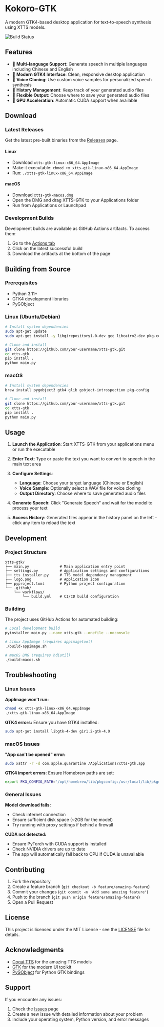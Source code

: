 # Kokoro-GTK

A modern GTK4-based desktop application for text-to-speech synthesis using XTTS models.

![Build Status](https://github.com/your-username/xtts-gtk/workflows/Build%20and%20Release/badge.svg)

## Features

- 🎤 **Multi-language Support**: Generate speech in multiple languages including Chinese and English
- 🎨 **Modern GTK4 Interface**: Clean, responsive desktop application
- 🎵 **Voice Cloning**: Use custom voice samples for personalized speech synthesis
- 💾 **History Management**: Keep track of your generated audio files
- 📁 **Flexible Output**: Choose where to save your generated audio files
- 🚀 **GPU Acceleration**: Automatic CUDA support when available

## Download

### Latest Releases

Get the latest pre-built binaries from the [Releases](https://github.com/your-username/xtts-gtk/releases) page.

#### Linux
- Download `xtts-gtk-linux-x86_64.AppImage`
- Make it executable: `chmod +x xtts-gtk-linux-x86_64.AppImage`
- Run: `./xtts-gtk-linux-x86_64.AppImage`

#### macOS
- Download `xtts-gtk-macos.dmg`
- Open the DMG and drag XTTS-GTK to your Applications folder
- Run from Applications or Launchpad

### Development Builds

Development builds are available as GitHub Actions artifacts. To access them:
1. Go to the [Actions tab](https://github.com/your-username/xtts-gtk/actions)
2. Click on the latest successful build
3. Download the artifacts at the bottom of the page

## Building from Source

### Prerequisites

- Python 3.11+
- GTK4 development libraries
- PyGObject

### Linux (Ubuntu/Debian)

```bash
# Install system dependencies
sudo apt-get update
sudo apt-get install -y libgirepository1.0-dev gcc libcairo2-dev pkg-config python3-dev gir1.2-gtk-4.0 libgtk-4-dev libglib2.0-dev gobject-introspection

# Clone and install
git clone https://github.com/your-username/xtts-gtk.git
cd xtts-gtk
pip install .
python main.py
```

### macOS

```bash
# Install system dependencies
brew install pygobject3 gtk4 glib gobject-introspection pkg-config

# Clone and install
git clone https://github.com/your-username/xtts-gtk.git
cd xtts-gtk
pip install .
python main.py
```

## Usage

1. **Launch the Application**: Start XTTS-GTK from your applications menu or run the executable

2. **Enter Text**: Type or paste the text you want to convert to speech in the main text area

3. **Configure Settings**:
   - **Language**: Choose your target language (Chinese or English)
   - **Voice Sample**: Optionally select a WAV file for voice cloning
   - **Output Directory**: Choose where to save generated audio files

4. **Generate Speech**: Click "Generate Speech" and wait for the model to process your text

5. **Access History**: Generated files appear in the history panel on the left - click any item to reload the text

## Development

### Project Structure

```
xtts-gtk/
├── main.py              # Main application entry point
├── settings.py          # Application settings and configurations
├── tts_installer.py     # TTS model dependency management
├── logo.png             # Application icon
├── pyproject.toml       # Python project configuration
└── .github/
    └── workflows/
        └── build.yml    # CI/CD build configuration
```

### Building

The project uses GitHub Actions for automated building:

```bash
# Local development build
pyinstaller main.py --name xtts-gtk --onefile --noconsole

# Linux AppImage (requires appimagetool)
./build-appimage.sh

# macOS DMG (requires hdiutil)
./build-macos.sh
```

## Troubleshooting

### Linux Issues

**AppImage won't run:**
```bash
chmod +x xtts-gtk-linux-x86_64.AppImage
./xtts-gtk-linux-x86_64.AppImage
```

**GTK4 errors:**
Ensure you have GTK4 installed:
```bash
sudo apt-get install libgtk-4-dev gir1.2-gtk-4.0
```

### macOS Issues

**"App can't be opened" error:**
```bash
sudo xattr -r -d com.apple.quarantine /Applications/xtts-gtk.app
```

**GTK4 import errors:**
Ensure Homebrew paths are set:
```bash
export PKG_CONFIG_PATH="/opt/homebrew/lib/pkgconfig:/usr/local/lib/pkgconfig:$PKG_CONFIG_PATH"
```

### General Issues

**Model download fails:**
- Check internet connection
- Ensure sufficient disk space (~2GB for the model)
- Try running with proxy settings if behind a firewall

**CUDA not detected:**
- Ensure PyTorch with CUDA support is installed
- Check NVIDIA drivers are up to date
- The app will automatically fall back to CPU if CUDA is unavailable

## Contributing

1. Fork the repository
2. Create a feature branch (`git checkout -b feature/amazing-feature`)
3. Commit your changes (`git commit -m 'Add some amazing feature'`)
4. Push to the branch (`git push origin feature/amazing-feature`)
5. Open a Pull Request

## License

This project is licensed under the MIT License - see the [LICENSE](LICENSE) file for details.

## Acknowledgments

- [Coqui TTS](https://github.com/coqui-ai/TTS) for the amazing TTS models
- [GTK](https://gtk.org/) for the modern UI toolkit
- [PyGObject](https://pygobject.readthedocs.io/) for Python GTK bindings

## Support

If you encounter any issues:
1. Check the [Issues](https://github.com/your-username/xtts-gtk/issues) page
2. Create a new issue with detailed information about your problem
3. Include your operating system, Python version, and error messages

